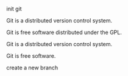 init git

Git is a distributed version control system.

Git is free software distributed under the GPL.

Git is a distributed version control system.

Git is free software.

create a new branch